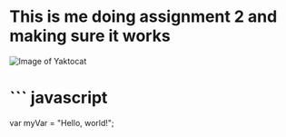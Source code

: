# 
# This is me doing assignment 2 and making sure it works
![Image of Yaktocat](https://octodex.github.com/images/yaktocat.png)
# ``` javascript
var myVar = "Hello, world!";
```
